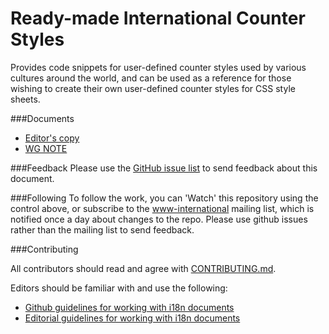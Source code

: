 # Ready-made International Counter Styles
Provides code snippets for user-defined counter styles used by various cultures around the world, and can be used as a reference for those wishing to create their own user-defined counter styles for CSS style sheets. 

###Documents
- [Editor's copy](https://w3c.github.io/predefined-counter-styles/)
- [WG NOTE](https://www.w3.org/TR/predefined-counter-styles)

###Feedback
Please use the [GitHub issue list](https://github.com/w3c/predefined-counter-styles/issues) to send feedback about this document.

###Following
To follow the work, you can 'Watch' this repository using the control above, or subscribe to the [www-international](https://lists.w3.org/Archives/Public/www-international/) mailing list, which is notified once a day about changes to the repo. Please use github issues rather than the mailing list to send feedback.

###Contributing

All contributors should read and agree with [CONTRIBUTING.md](https://github.com/w3c/predefined-counter-styles/blob/gh-pages/CONTRIBUTING.md).

Editors should be familiar with and use the following:

- [Github guidelines for working with i18n documents](http://w3c.github.io/i18n-activity/guidelines/github)
- [Editorial guidelines for working with i18n documents](http://w3c.github.io/i18n-activity/guidelines/editing)
